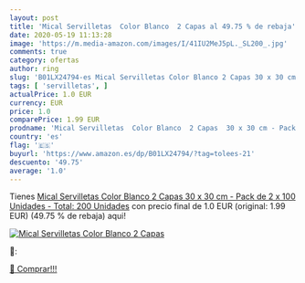 ```yaml
---
layout: post
title: 'Mical Servilletas  Color Blanco  2 Capas al 49.75 % de rebaja'
date: 2020-05-19 11:13:28
image: 'https://m.media-amazon.com/images/I/41IU2MeJ5pL._SL200_.jpg'
comments: true
category: ofertas
author: ring
slug: 'B01LX24794-es Mical Servilletas Color Blanco 2 Capas 30 x 30 cm - Pack...'
tags: [ 'servilletas', ]
actualPrice: 1.0 EUR
currency: EUR
price: 1.0
comparePrice: 1.99 EUR
prodname: 'Mical Servilletas  Color Blanco  2 Capas  30 x 30 cm - Pack de 2 x 100 Unidades - Total: 200 Unidades'
country: 'es'
flag: '🇪🇸'
buyurl: 'https://www.amazon.es/dp/B01LX24794/?tag=tolees-21'
descuento: '49.75'
average: '1.0'
---
```


Tienes [Mical Servilletas  Color Blanco  2 Capas  30 x 30 cm - Pack de 2 x 100 Unidades - Total: 200 Unidades](https://www.amazon.es/dp/B01LX24794/?tag=tolees-21) con precio final de  1.0 EUR (original: 1.99 EUR) (49.75 %  de rebaja) aqui!

[![Mical Servilletas  Color Blanco  2 Capas](https://m.media-amazon.com/images/I/41IU2MeJ5pL._SL200_.jpg)](https://www.amazon.es/dp/B01LX24794/?tag=tolees-21)

🔎:


[🛒 Comprar!!!](https://www.amazon.es/dp/B01LX24794/?tag=tolees-21)
